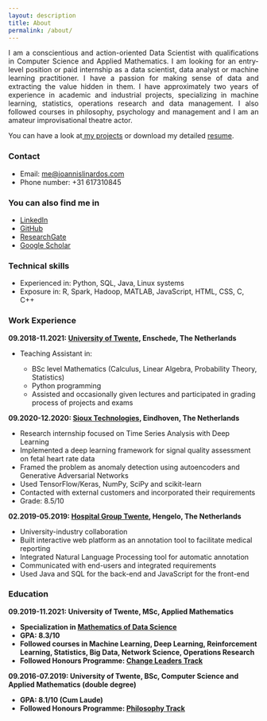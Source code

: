 ```yaml
---
layout: description
title: About
permalink: /about/
---
```

<p>
<div style="text-align: justify">
I am a conscientious and action-oriented Data Scientist with qualifications in Computer Science and Applied Mathematics. I am looking for an entry-level position or paid internship as a data scientist, data analyst or machine learning practitioner. I have a passion for making sense of data and extracting the value hidden in them. I have approximately two years of experience in academic and industrial projects, specializing in machine learning, statistics, operations research and data management. I also followed courses in philosophy, psychology and management and I am an amateur improvisational theatre actor.
</div>
</p>

 <p>
You can have a look at<a href="{{ 'projects/' | relative_url }}"> my projects</a> or download my detailed <a href="{{ site.resume_url | relative_url }}">resume</a>.
</p>


<h3>Contact</h3>
<ul>
  <li>Email: <a href="mailto:me@ioannislinardos.com">me@ioannislinardos.com</a></li>
  <li>Phone number: +31 617310845</li>
</ul>  

<h3>You can also find me in</h3>
<ul>
<li><a href="https://www.linkedin.com/in/ioannis-linardos/">LinkedIn</a></li>
<li><a href="https://github.com/yannislinardos">GitHub</a></li>
<li><a href="https://www.researchgate.net/profile/Ioannis-Linardos">ResearchGate</a></li>
<li><a href="https://scholar.google.com/citations?user=TzGapLEAAAAJ&hl=en">Google Scholar</a></li>
</ul>

<h3>Technical skills</h3>

<ul>
  <li>Experienced in: Python, SQL, Java, Linux systems</li>
  <li>Exposure in: R, Spark, Hadoop, MATLAB, JavaScript, HTML, CSS,  C, C++</li>
</ul>  

<h3>Work Experience</h3>

<b>09.2018-11.2021: <a href="https://www.utwente.nl/en/">University of Twente</a>, Enschede, The Netherlands </b>
<ul>
<li>Teaching Assistant in:</li>
<ul>
<li>BSc level Mathematics (Calculus, Linear Algebra, Probability Theory, Statistics)</li>
<li>Python programming </li>
<li>Assisted and occasionally given lectures and participated in grading process of projects and exams</li>
</ul>
</ul>

<b>09.2020-12.2020: <a href="https://www.sioux.eu/jobs//contact/sioux-technologies-eindhoven-mathware/">Sioux Technologies</a>, Eindhoven, The Netherlands </b>
<ul>
<li>Research internship focused on Time Series Analysis with Deep Learning</li>
<li>Implemented a deep learning framework for signal quality assessment on fetal heart rate data</li>
<li>Framed the problem as anomaly detection using autoencoders and Generative Adversarial Networks</li>
<li>Used TensorFlow/Keras, NumPy, SciPy and scikit-learn</li>
<li>Contacted with external customers and incorporated their requirements</li>
<li>Grade: 8.5/10</li>
</ul>

<b>02.2019-05.2019: <a href="https://www.zgt.nl/">Hospital Group Twente</a>, Hengelo, The Netherlands </b>
<ul>
<li>University-industry collaboration</li>
<li>Built interactive web platform as an annotation tool to facilitate medical reporting</li>
<li>Integrated Natural Language Processing tool for automatic annotation</li>
<li>Communicated with end-users and integrated requirements</li>
<li>Used Java and SQL for the back-end and JavaScript for the front-end</li>
</ul>



<h3>Education</h3>

<b>09.2019-11.2021: University of Twente, MSc, Applied Mathematics <b/>
<ul>
  <li>Specialization in <a href="https://www.utwente.nl/en/education/master/programmes/applied-mathematics/specialisation/mathematics-data-science/">Mathematics of Data Science</a></li>
  <li>GPA: 8.3/10 </li>
  <li>Followed courses in Machine Learning, Deep Learning, Reinforcement Learning, Statistics, Big Data, Network Science, Operations Research</li>
  <li>Followed Honours Programme: <a href="https://www.utwente.nl/en/honours/master/change-leaders/">Change Leaders Track</a> </li>
</ul>  


<b>09.2016-07.2019: University of Twente, BSc, Computer Science and Applied Mathematics (double degree)<b/>

<ul>
<li>GPA: 8.1/10 (Cum Laude)</li>
<li>Followed Honours Programme: <a href="https://www.utwente.nl/en/honours/bachelor/">Philosophy Track</a></li>
</ul>  

